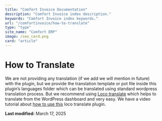 ```yaml
---
title: "Comfort Invoice Documentation"
description: "Comfort Invoice index description."
keywords: "Comfort Invoice index keywords."
url: "/comfortinvoice/how-to-translate"
type: "type"
site_name: "Comfort ERP"
image: /seo_card.png
card: "article"
---
```

# How to Translate

We are not providing any translation (if we add we will mention in future) with the plugin, but we provide the translation template or pot file inside this plugin’s languages folder which can be translated using standard wordpress translation process. But we recommend using [Loco translate](https://wordpress.org/plugins/loco-translate/) which helps to translate from the WordPress dashboard and very easy. We have a video tutorial about [how to use this](https://www.youtube.com/watch?v=yOkEzvjx6PM) loco translate plugin.

**Last modified:** March 17, 2025